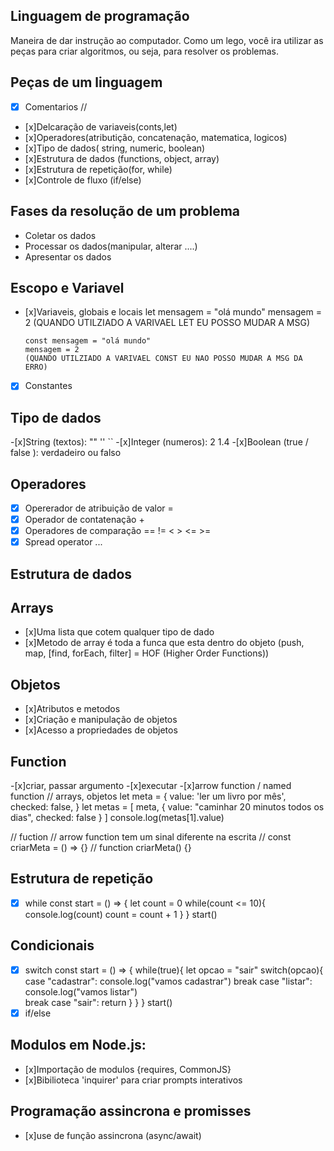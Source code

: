 ## Linguagem de programação
Maneira de dar instrução ao computador.
Como um lego, você ira utilizar as peças para criar algoritmos, ou seja, para resolver os problemas.

## Peças de um linguagem
- [x] Comentarios //
- [x]Delcaração de variaveis(conts,let)
- [x]Operadores(atributição, concatenação, matematica, logicos)
- [x]Tipo de dados( string, numeric, boolean)
- [x]Estrutura de dados (functions, object, array)
- [x]Estrutura de repetição(for, while)
- [x]Controle de fluxo (if/else)

## Fases da resolução de um problema
- Coletar os dados
- Processar os dados(manipular, alterar ....)
- Apresentar os dados

## Escopo e Variavel

- [x]Variaveis, globais e locais
      let mensagem = "olá mundo"
      mensagem = 2
      (QUANDO UTILZIADO A VARIVAEL LET EU POSSO MUDAR A MSG)

      const mensagem = "olá mundo"
      mensagem = 2
      (QUANDO UTILZIADO A VARIVAEL CONST EU NAO POSSO MUDAR A MSG DA ERRO)
-[x] Constantes


## Tipo de dados
-[x]String (textos): "" '' ``
-[x]Integer (numeros): 2 1.4
-[x]Boolean (true / false ): verdadeiro ou falso

## Operadores
-[x] Opererador de atribuição de valor =
-[x] Operador de contatenação +
-[x] Operadores de comparação == != < > <= >=
-[x] Spread operator ...

## Estrutura de dados

## Arrays
- [x]Uma lista que cotem qualquer tipo de dado
- [x]Metodo de array é toda a funca que esta dentro do objeto (push, map, [find, forEach, filter] = HOF (Higher Order Functions))

## Objetos
- [x]Atributos e metodos
- [x]Criação e manipulação de objetos
- [x]Acesso a propriedades de objetos

## Function 
-[x]criar, passar argumento
-[x]executar 
-[x]arrow function / named function 
// arrays, objetos
let meta = {
  value: 'ler um livro por mês',
  checked: false,
}
let metas = [
  meta,
  {
    value: "caminhar 20 minutos todos os dias",
    checked: false
  }
]
console.log(metas[1].value)

// fuction // arrow function tem um sinal diferente na escrita
// const criarMeta = () => {}
// function criarMeta() {}

## Estrutura de repetição 
- [x] while 
const start = () => {
  let count = 0
  while(count <= 10){
    console.log(count)
    count = count + 1
  }
}
start()

## Condicionais 
- [x] switch
const start = () => {
  while(true){
    let opcao = "sair"
    switch(opcao){
      case "cadastrar":
        console.log("vamos cadastrar")
        break
      case "listar":
        console.log("vamos listar")    
        break
      case  "sair":
        return
    }
  }
}
start()
- [x] if/else

## Modulos em Node.js:
- [x]Importação de modulos {requires, CommonJS}
- [x]Bibilioteca 'inquirer' para criar prompts interativos

## Programação assincrona e promisses
- [x]use de função assincrona (async/await)
